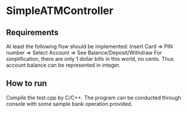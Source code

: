 # SimpleATMController


## Requirements

At least the following flow should be implemented:
Insert Card => PIN number => Select Account => See Balance/Deposit/Withdraw
For simplification, there are only 1 dollar bills in this world, no cents. Thus account balance can be represented in integer.


## How to run

Compile the test.cpp by C/C++. The program can be conducted through console with some sample bank operation provided.
